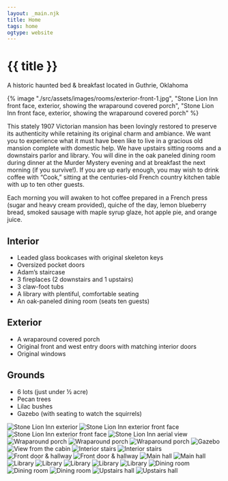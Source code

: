 ```yaml
---
layout: _main.njk
title: Home
tags: home
ogtype: website
---
```

<hgroup><stack-l>

<!-- markdownlint-disable MD025 -->
# {{ title }}
<!-- markdownlint-enable MD025 -->

A historic haunted bed & breakfast located in Guthrie, Oklahoma
</stack-l></hgroup>

<sli-dialog-img>

  {% image "./src/assets/images/rooms/exterior-front-1.jpg", "Stone Lion Inn front face, exterior, showing the wraparound covered porch", "Stone Lion Inn front face, exterior, showing the wraparound covered porch" %}
</sli-dialog-img>

<p class="drop-cap">This stately 1907 Victorian mansion has been lovingly restored to preserve its authenticity while retaining its original charm and ambiance. We want you to experience what it must have been like to live in a gracious old mansion complete with domestic help. We have upstairs sitting rooms and a downstairs parlor and library. You will dine in the oak paneled dining room during dinner at the Murder Mystery evening and at breakfast the next morning (if you survive!). If you are up early enough, you may wish to drink coffee with “Cook,” sitting at the centuries-old French country kitchen table with up to ten other guests.</p>

Each morning you will awaken to hot coffee prepared in a French press (sugar and heavy cream provided), quiche of the day, lemon blueberry bread, smoked sausage with maple syrup glaze, hot apple pie, and orange juice.

## Interior

* Leaded glass bookcases with original skeleton keys
* Oversized pocket doors
* Adam’s staircase
* 3 fireplaces (2 downstairs and 1 upstairs)
* 3 claw-foot tubs
* A library with plentiful, comfortable seating
* An oak-paneled dining room (seats ten guests)

## Exterior

* A wraparound covered porch
* Original front and west entry doors with matching interior doors
* Original windows

## Grounds

* 6 lots (just under &frac12; acre)
* Pecan trees
* Lilac bushes
* Gazebo (with seating to watch the squirrels)

<sli-dialog-gallery hint rel cols="8">

![Stone Lion Inn exterior](/assets/images/rooms/exterior-1.jpg)
![Stone Lion Inn exterior front face](/assets/images/rooms/exterior-front-1.jpg)
![Stone Lion Inn exterior front face](/assets/images/rooms/exterior-front-2.jpg)
![Stone Lion Inn aerial view](/assets/images/rooms/aerial.jpg)
![Wraparound porch](/assets/images/rooms/porch-1.jpg)
![Wraparound porch](/assets/images/rooms/porch-2.jpg)
![Wraparound porch](/assets/images/rooms/porch-3.jpg)
![Gazebo](/assets/images/rooms/gazebo.jpg)
![View from the cabin](/assets/images/rooms/view-from-cabin.jpg)
![Interior stairs](/assets/images/rooms/stairs-1.jpg)
![Interior stairs](/assets/images/rooms/stairs-2.jpg)
![Front door & hallway](/assets/images/rooms/front-door-1.jpg)
![Front door & hallway](/assets/images/rooms/front-door-2.jpg)
![Main hall](/assets/images/rooms/main-hall-1.jpg)
![Main hall](/assets/images/rooms/main-hall-2.jpg)
![Library](/assets/images/rooms/library-1.jpg)
![Library](/assets/images/rooms/library-2.jpg)
![Library](/assets/images/rooms/library-3.jpg)
![Library](/assets/images/rooms/library-4.jpg)
![Library](/assets/images/rooms/library-5.jpg)
![Dining room](/assets/images/rooms/dining-1.jpg)
![Dining room](/assets/images/rooms/dining-2.jpg)
![Dining room](/assets/images/rooms/dining-3.jpg)
![Upstairs hall](/assets/images/rooms/upstairs-hall-1.jpg)
![Upstairs hall](/assets/images/rooms/upstairs-hall-2.jpg)
</sli-dialog-gallery>
